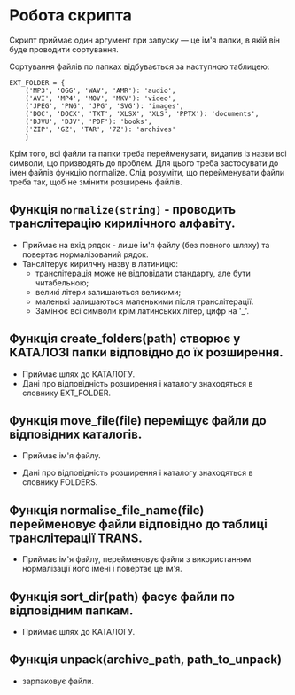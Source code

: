 # Робота скрипта

Скрипт приймає один аргумент при запуску — це ім'я папки, в якій він буде проводити сортування.

Сортування файлів по папках відбувається за наступною таблицею:

```
EXT_FOLDER = {
    ('MP3', 'OGG', 'WAV', 'AMR'): 'audio',
    ('AVI', 'MP4', 'MOV', 'MKV'): 'video',
    ('JPEG', 'PNG', 'JPG', 'SVG'): 'images',
    ('DOC', 'DOCX', 'TXT', 'XLSX', 'XLS', 'PPTX'): 'documents',
    ('DJVU', 'DJV', 'PDF'): 'books',
    ('ZIP', 'GZ', 'TAR', '7Z'): 'archives'
    }

```

Крім того, всі файли та папки треба перейменувати, видалив із назви всі символи, що призводять до проблем. Для цього треба застосувати до імен файлів функцію normalize. Слід розуміти, що перейменувати файли треба так, щоб не змінити розширень файлів.

## Функція `normalize(string)` - проводить транслітерацію кирилічного алфавіту.
- Приймає на вхід рядок - лише ім'я файлу (без повного шляху) та повертає нормалізований рядок.
- Танслітерує кирилчну назву в латиницю:
     - транслітерація може не відповідати стандарту, але бути читабельною;
     - великі літери залишаються великими;
     - маленькі залишаються маленькими після транслітерації.
   - Замінює всі символи крім латинських літер, цифр на '_'.


## Функція create_folders(path) створює у КАТАЛОЗІ папки відповідно до їх розширення.

- Приймає шлях до КАТАЛОГУ.
- Дані про відповідність розширення і каталогу знаходяться в словнику EXT_FOLDER.



## Функція move_file(file) переміщує файли до відповідних каталогів.

- Приймає ім'я файлу.

- Дані про відповідність розширення і каталогу знаходяться в словнику FOLDERS.

  
## Функція normalise_file_name(file) перейменовує файли відповідно до таблиці транслітерації TRANS.

- Приймає ім'я файлу, перейменовує файли з використанням нормалізації його імені і повертає це ім'я.



## Функція sort_dir(path) фасує файли по відповідним папкам.
- Приймає шлях до КАТАЛОГУ.

## Функція unpack(archive_path, path_to_unpack) 
- зарпаковує файли.


